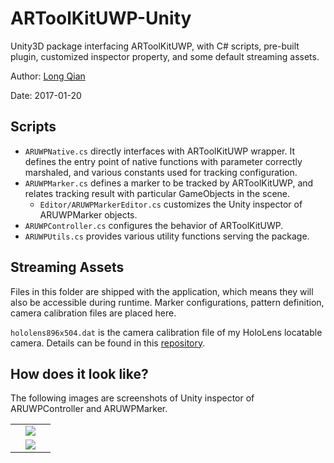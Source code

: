 ARToolKitUWP-Unity
===
Unity3D package interfacing ARToolKitUWP, with C# scripts, pre-built plugin, customized inspector property, and some default streaming assets.

Author: [Long Qian](https://longqian.me/aboutme)

Date: 2017-01-20

## Scripts
- ```ARUWPNative.cs``` directly interfaces with ARToolKitUWP wrapper. It defines the entry point of native functions with parameter correctly marshaled, and various constants used for tracking configuration.
- ```ARUWPMarker.cs``` defines a marker to be tracked by ARToolKitUWP, and relates tracking result with particular GameObjects in the scene.
	* ```Editor/ARUWPMarkerEditor.cs``` customizes the Unity inspector of ARUWPMarker objects.
- ```ARUWPController.cs``` configures the behavior of ARToolKitUWP.
- ```ARUWPUtils.cs``` provides various utility functions serving the package.

## Streaming Assets
Files in this folder are shipped with the application, which means they will also be accessible during runtime. Marker configurations, pattern definition, camera calibration files are placed here.

```hololens896x504.dat``` is the camera calibration file of my HoloLens locatable camera. Details can be found in this [repository](https://github.com/qian256/HoloLensCamCalib/tree/master).

## How does it look like?
The following images are screenshots of Unity inspector of ARUWPController and ARUWPMarker.
<table>
<tr>
	<td align="center" width="50%"><img src="https://cloud.githubusercontent.com/assets/8185982/22160312/d4821bfe-df12-11e6-80cf-cfbfc7f4b5be.png" /></td>
</tr>
<tr>
	<td align="center" width="50%"><img src="https://cloud.githubusercontent.com/assets/8185982/22160313/d482b582-df12-11e6-88e3-3f1f03e0fef7.png" /></td>
</tr>
</table>

